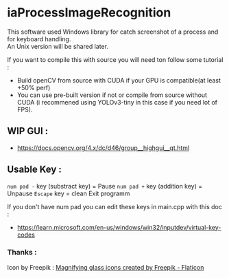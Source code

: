 # iaProcessImageRecognition   
   
This software used Windows library for catch screenshot of a process and for keyboard handling.   
An Unix version will be shared later.   
   
<!-- You can try it with the realease version who's published with everything you need for testing (dll and pre-trained model with links below).    -->
   
If you want to compile this with source you will need ton follow some tutorial :   
   
- Build openCV from source with CUDA if your GPU is compatible(at least +50% perf)    
- You can use pre-built version if not or compile from source without CUDA (i recommened using YOLOv3-tiny in this case if you need lot of FPS).
   
## WIP GUI :      
- https://docs.opencv.org/4.x/dc/d46/group__highgui__qt.html  


## Usable Key : 
``num pad -`` key (substract key) = Pause
``num pad +`` key (addition key) = Unpause
``Escape`` key = clean Exit programm

If you don't have num pad you can edit these keys in main.cpp with this doc :  
- https://learn.microsoft.com/en-us/windows/win32/inputdev/virtual-key-codes


### Thanks :
Icon by Freepik :
<a href="https://www.flaticon.com/free-icons/magnifying-glass" title="magnifying glass icons">Magnifying glass icons created by Freepik - Flaticon</a>